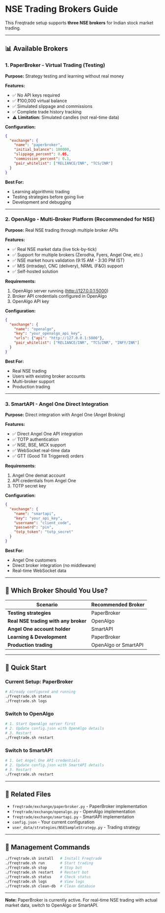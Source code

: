 # NSE Trading Brokers Guide

This Freqtrade setup supports **three NSE brokers** for Indian stock market trading.

---

## 📊 Available Brokers

### 1. **PaperBroker** - Virtual Trading (Testing)
**Purpose:** Strategy testing and learning without real money

**Features:**
- ✅ No API keys required
- ✅ ₹100,000 virtual balance
- ✅ Simulated slippage and commissions
- ✅ Complete trade history tracking
- ⚠️ **Limitation:** Simulated candles (not real-time data)

**Configuration:**
```json
{
  "exchange": {
    "name": "paperbroker",
    "initial_balance": 100000,
    "slippage_percent": 0.05,
    "commission_percent": 0.1,
    "pair_whitelist": ["RELIANCE/INR", "TCS/INR"]
  }
}
```

**Best For:**
- Learning algorithmic trading
- Testing strategies before going live
- Development and debugging

---

### 2. **OpenAlgo** - Multi-Broker Platform (Recommended for NSE)
**Purpose:** Real NSE trading through multiple broker APIs

**Features:**
- ✅ Real NSE market data (live tick-by-tick)
- ✅ Support for multiple brokers (Zerodha, Fyers, Angel One, etc.)
- ✅ NSE market hours validation (9:15 AM - 3:30 PM IST)
- ✅ MIS (intraday), CNC (delivery), NRML (F&O) support
- ✅ Self-hosted solution

**Requirements:**
1. OpenAlgo server running (http://127.0.0.1:5000)
2. Broker API credentials configured in OpenAlgo
3. OpenAlgo API key

**Configuration:**
```json
{
  "exchange": {
    "name": "openalgo",
    "key": "your_openalgo_api_key",
    "urls": {"api": "http://127.0.0.1:5000"},
    "pair_whitelist": ["RELIANCE/INR", "TCS/INR", "INFY/INR"]
  }
}
```

**Best For:**
- Real NSE trading
- Users with existing broker accounts
- Multi-broker support
- Production trading

---

### 3. **SmartAPI** - Angel One Direct Integration
**Purpose:** Direct integration with Angel One (Angel Broking)

**Features:**
- ✅ Direct Angel One API integration
- ✅ TOTP authentication
- ✅ NSE, BSE, MCX support
- ✅ WebSocket real-time data
- ✅ GTT (Good Till Triggered) orders

**Requirements:**
1. Angel One demat account
2. API credentials from Angel One
3. TOTP secret key

**Configuration:**
```json
{
  "exchange": {
    "name": "smartapi",
    "key": "your_api_key",
    "username": "client_code",
    "password": "pin",
    "totp_token": "totp_secret"
  }
}
```

**Best For:**
- Angel One customers
- Direct broker integration (no middleware)
- Real-time WebSocket data

---

## 🎯 Which Broker Should You Use?

| Scenario | Recommended Broker |
|----------|-------------------|
| **Testing strategies** | PaperBroker |
| **Real NSE trading with any broker** | OpenAlgo |
| **Angel One account holder** | SmartAPI |
| **Learning & Development** | PaperBroker |
| **Production trading** | OpenAlgo or SmartAPI |

---

## 🚀 Quick Start

### Current Setup: PaperBroker
```bash
# Already configured and running
./freqtrade.sh status
./freqtrade.sh logs
```

### Switch to OpenAlgo
```bash
# 1. Start OpenAlgo server first
# 2. Update config.json with OpenAlgo details
# 3. Restart
./freqtrade.sh restart
```

### Switch to SmartAPI
```bash
# 1. Get Angel One API credentials
# 2. Update config.json with SmartAPI details  
# 3. Restart
./freqtrade.sh restart
```

---

## 📁 Related Files

- `freqtrade/exchange/paperbroker.py` - PaperBroker implementation
- `freqtrade/exchange/openalgo.py` - OpenAlgo implementation
- `freqtrade/exchange/smartapi.py` - SmartAPI implementation
- `config.json` - Your current configuration
- `user_data/strategies/NSESampleStrategy.py` - Trading strategy

---

## 🔧 Management Commands

```bash
./freqtrade.sh install   # Install Freqtrade
./freqtrade.sh run       # Start trading
./freqtrade.sh stop      # Stop bot
./freqtrade.sh restart   # Restart bot
./freqtrade.sh status    # Check status
./freqtrade.sh logs      # View logs
./freqtrade.sh clean-db  # Clean database
```

---

**Note:** PaperBroker is currently active. For real-time NSE trading with actual market data, switch to OpenAlgo or SmartAPI.
